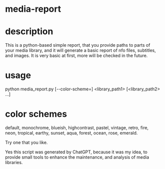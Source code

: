 # media-report

# description
This is a python-based simple report, that you provide paths to parts of your media library, and it will generate a basic report of nfo files, subtitles, and images. It is very basic at first, more will be checked in the future.

# usage
python media_report.py [--color-scheme=<scheme>] <library_path1> [<library_path2> ...]

# color schemes
default, monochrome, blueish, highcontrast, pastel, vintage, retro, fire, neon, tropical, earthy, sunset, aqua, forest, ocean, rose, emerald.

Try one that you like.

Yes this script was generated by ChatGPT, because it was my idea, to provide small tools to enhance the maintenance, and analysis of media libraries.
